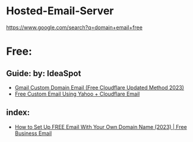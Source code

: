 # Hosted-Email-Server
https://www.google.com/search?q=domain+email+free

# Free:
## Guide: by: IdeaSpot
- [Gmail Custom Domain Email (Free Cloudflare Updated Method 2023)](https://youtu.be/T4n8EvtVDBE)
- [Free Custom Email Using Yahoo + Cloudflare Email](https://youtu.be/fithDtJ62r8)

## index:
- [How to Set Up FREE Email With Your Own Domain Name (2023) | Free Business Email](https://youtu.be/xdGG-9aKq74)
